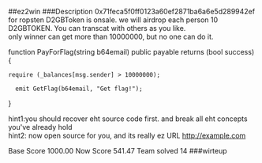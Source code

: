 ##ez2win
###Description
0x71feca5f0ff0123a60ef2871ba6a6e5d289942ef for ropsten
D2GBToken is onsale. we will airdrop each person 10 D2GBTOKEN. You can transcat with others as you like.  
only winner can get more than 10000000, but no one can do it.  

function PayForFlag(string b64email) public payable returns (bool success){

    
    require (_balances[msg.sender] > 10000000);

      emit GetFlag(b64email, "Get flag!");

  }

hint1:you should recover eht source code first. and break all eht concepts you've already hold   
hint2: now open source for you, and its really ez
URL http://example.com  

Base Score 1000.00 
Now Score 541.47 
Team solved 14
###wirteup